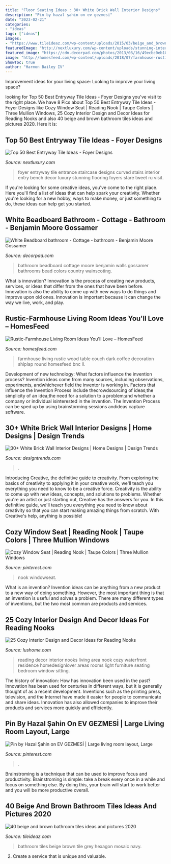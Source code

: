 ```yaml
---
title: "Floor Seating Ideas : 30+ White Brick Wall Interior Designs"
description: "Pin by hazal şahin on ev gezmesi̇"
date: "2023-02-21"
categories:
- "ideas"
tags: ["ideas"]
images:
- "https://www.tileideaz.com/wp-content/uploads/2015/03/beige_and_brown_bathroom_tiles_19.jpg"
featuredImage: "http://nextluxury.com/wp-content/uploads/stunning-interior-entryway-tile-designs.jpg"
featured_image: "https://cdn.decorpad.com/photos/2013/03/16/49ecbc0eb10f.jpg"
image: "http://homesfeed.com/wp-content/uploads/2018/07/farmhouse-rustic-living-room-idea-white-shiplap-ceilings-dark-wood-floorings-wood-round-top-coffee-table-white-couch-white-upholstered-armchair-chalkboard-wall-decoration.jpg"
ShowToc: true
author: "Harmon Bailey IV"
---
```



Improvement ideas for your living space:
Looking to improve your living space?

	

		
looking for Top 50 Best Entryway Tile Ideas - Foyer Designs you've visit to the right place. We have 8 Pics about Top 50 Best Entryway Tile Ideas - Foyer Designs like Cozy Window Seat | Reading Nook | Taupe Colors | Three Mullion Windows, 25 Cozy Interior Design and Decor Ideas for Reading Nooks and also 40 beige and brown bathroom tiles ideas and pictures 2020. Here it is:
		
    
## Top 50 Best Entryway Tile Ideas - Foyer Designs

<img loading=lazy src="http://nextluxury.com/wp-content/uploads/stunning-interior-entryway-tile-designs.jpg" onerror="this.onerror=null;this.src='https://tse4.mm.bing.net/th?id=OIP.ACNU8sRan7Jcs5kSu7p87AAAAA&amp;pid=15.1';" alt="Top 50 Best Entryway Tile Ideas - Foyer Designs">

_Source: nextluxury.com_

>foyer entryway tile entrance staircase designs curved stairs interior entry bench decor luxury stunning flooring foyers stare tweet ru visit. 

	

If you're looking for some creative ideas, you've come to the right place. Here you'll find a list of ideas that can help spark your creativity. Whether you're looking for a new hobby, ways to make money, or just something to do, these ideas can help get you started.

    
## White Beadboard Bathroom - Cottage - Bathroom - Benjamin Moore Gossamer

<img loading=lazy src="https://cdn.decorpad.com/photos/2013/03/16/49ecbc0eb10f.jpg" onerror="this.onerror=null;this.src='https://tse4.mm.bing.net/th?id=OIP.6rb5nk8s4wmjhsNZu0zAegHaJ4&amp;pid=15.1';" alt="White Beadboard bathroom - Cottage - bathroom - Benjamin Moore Gossamer">

_Source: decorpad.com_

>bathroom beadboard cottage moore benjamin walls gossamer bathrooms bead colors country wainscoting. 

	

What is innovation?
Innovation is the process of creating new products, services, or ideas that differ from the ones that have been before. Innovation is also the ability to come up with new ways to do things and improve upon old ones. Innovation is important because it can change the way we live, work, and play.

    
## Rustic-Farmhouse Living Room Ideas You&#039;ll Love – HomesFeed

<img loading=lazy src="http://homesfeed.com/wp-content/uploads/2018/07/farmhouse-rustic-living-room-idea-white-shiplap-ceilings-dark-wood-floorings-wood-round-top-coffee-table-white-couch-white-upholstered-armchair-chalkboard-wall-decoration.jpg" onerror="this.onerror=null;this.src='https://tse3.mm.bing.net/th?id=OIP.Of23dTmxlTEngBiEpLJw7gHaLF&amp;pid=15.1';" alt="Rustic-Farmhouse Living Room Ideas You&#039;ll Love – HomesFeed">

_Source: homesfeed.com_

>farmhouse living rustic wood table couch dark coffee decoration shiplap round homesfeed bnc ll. 

	

Development of new technology: What factors influence the invention process?
Invention ideas come from many sources, including observations, experiments, andwhichever field the inventor is working in. Factors that influence the Invention Process include thecrowdsourcing of ideas;the simplicity of an idea;the need for a solution to a problem;and whether a company or individual isinterested in the invention. The Invention Process can be sped up by using brainstorming sessions andideas capture software.

    
## 30+ White Brick Wall Interior Designs | Home Designs | Design Trends

<img loading=lazy src="https://images.designtrends.com/wp-content/uploads/2015/10/27065741/White-Brick-Bedroom-Design.jpg" onerror="this.onerror=null;this.src='https://tse4.mm.bing.net/th?id=OIP.FKkyhMJdnzE2NwmOV5AYfgHaLG&amp;pid=15.1';" alt="30+ White Brick Wall Interior Designs | Home Designs | Design Trends">

_Source: designtrends.com_

>. 

	

Introducing Creative, the definitive guide to creativity. From exploring the basics of creativity to applying it in your creative work, we'll teach you everything you need to know to be a creative force.
Creativity is the ability to come up with new ideas, concepts, and solutions to problems. Whether you're an artist or just starting out, Creative has the answers for you. In this definitive guide, we'll teach you everything you need to know about creativity so that you can start making amazing things from scratch. With Creative's help, anything is possible!

    
## Cozy Window Seat | Reading Nook | Taupe Colors | Three Mullion Windows

<img loading=lazy src="https://i.pinimg.com/736x/bb/5a/50/bb5a504ec481a125de56840207d3c19d.jpg" onerror="this.onerror=null;this.src='https://tse4.mm.bing.net/th?id=OIP.L6UzR_y3Z7qIN_CklPp3hAHaJN&amp;pid=15.1';" alt="Cozy Window Seat | Reading Nook | Taupe Colors | Three Mullion Windows">

_Source: pinterest.com_

>nook windowseat. 

	

What is an invention?
Invention ideas can be anything from a new product to a new way of doing something. However, the most important thing is that an invention is useful and solves a problem. There are many different types of inventions, but the two most common are products and services.

    
## 25 Cozy Interior Design And Decor Ideas For Reading Nooks

<img loading=lazy src="http://www.lushome.com/wp-content/uploads/2014/09/interior-design-decor-reading-nook-9.jpg" onerror="this.onerror=null;this.src='https://tse4.mm.bing.net/th?id=OIP.1tqiC1z33WWGYBoC4uXABAHaFP&amp;pid=15.1';" alt="25 Cozy Interior Design and Decor Ideas for Reading Nooks">

_Source: lushome.com_

>reading decor interior nooks living area nook cozy waterfront residence homedesignlover areas rooms light furniture seating bedroom window sitting. 

	

The history of innovation: How has innovation been used in the past?
Innovation has been used for centuries in different ways, but it is generally thought of as a recent development. Inventions such as the printing press, television, and the Internet have made it easier for people to communicate and share ideas. Innovation has also allowed companies to improve their products and services more quickly and efficiently.

    
## Pin By Hazal Şahin On EV GEZMESİ | Large Living Room Layout, Large

<img loading=lazy src="https://i.pinimg.com/736x/7f/ee/53/7fee53a9176b9be04ed44334e32d4667.jpg" onerror="this.onerror=null;this.src='https://tse4.mm.bing.net/th?id=OIP.2z56Ccwvzrez0nTDQd9FMgHaJ3&amp;pid=15.1';" alt="Pin by Hazal Şahin on EV GEZMESİ | Large living room layout, Large">

_Source: pinterest.com_

>. 

	

Brainstroming is a technique that can be used to improve focus and productivity. Brainstroming is simple: take a break every once in a while and focus on something else. By doing this, your brain will start to work better and you will be more productive overall.

    
## 40 Beige And Brown Bathroom Tiles Ideas And Pictures 2020

<img loading=lazy src="https://www.tileideaz.com/wp-content/uploads/2015/03/beige_and_brown_bathroom_tiles_19.jpg" onerror="this.onerror=null;this.src='https://tse2.mm.bing.net/th?id=OIP.KCZ1vqGosMngjk1AVNDsxQHaKz&amp;pid=15.1';" alt="40 beige and brown bathroom tiles ideas and pictures 2020">

_Source: tileideaz.com_

>bathroom tiles beige brown tile grey hexagon mosaic navy. 

	

2. Create a service that is unique and valuable.

